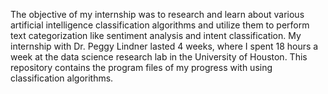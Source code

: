 The objective of my internship was to research and learn about various artificial intelligence classification algorithms and utilize them to perform text categorization like sentiment analysis and intent classification.
My internship with Dr. Peggy Lindner lasted 4 weeks, where I spent 18 hours a week at the data science research lab in the University of Houston.
This repository contains the program files of my progress with using classification algorithms.
